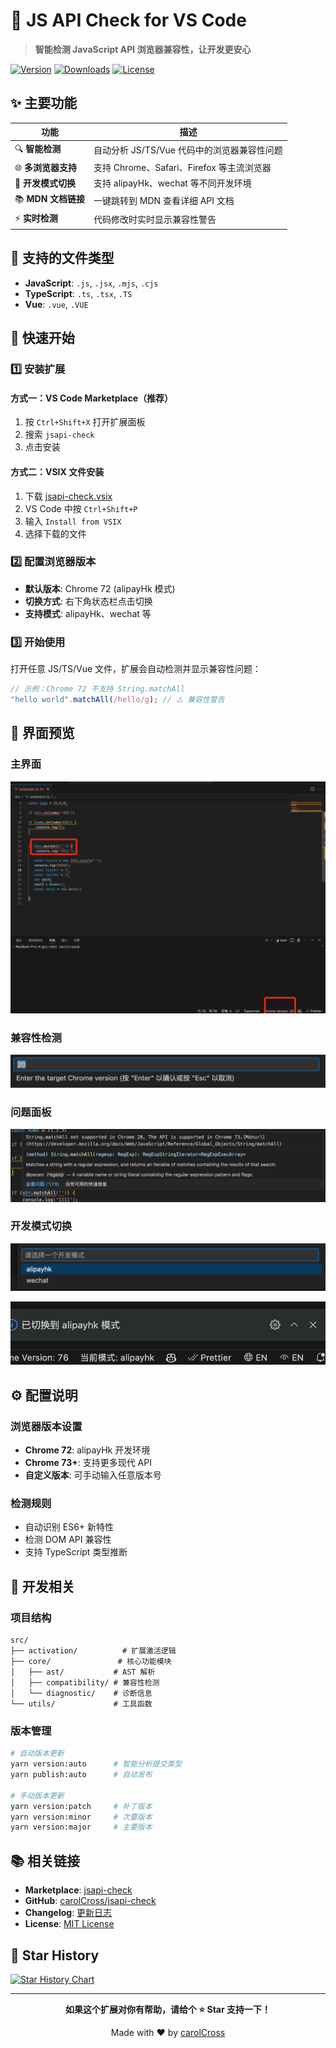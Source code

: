 # 🚀 JS API Check for VS Code

> **智能检测 JavaScript API 浏览器兼容性，让开发更安心**

[![Version](https://img.shields.io/badge/version-0.0.43-blue.svg)](https://marketplace.visualstudio.com/items?itemName=cross.jsapi-check)
[![Downloads](https://img.shields.io/badge/downloads-1000+-green.svg)](https://marketplace.visualstudio.com/items?itemName=cross.jsapi-check)
[![License](https://img.shields.io/badge/license-MIT-yellow.svg)](./LICENSE.txt)

## ✨ 主要功能

| 功能 | 描述 |
|------|------|
| 🔍 **智能检测** | 自动分析 JS/TS/Vue 代码中的浏览器兼容性问题 |
| 🌐 **多浏览器支持** | 支持 Chrome、Safari、Firefox 等主流浏览器 |
| 📱 **开发模式切换** | 支持 alipayHk、wechat 等不同开发环境 |
| 📚 **MDN 文档链接** | 一键跳转到 MDN 查看详细 API 文档 |
| ⚡ **实时检测** | 代码修改时实时显示兼容性警告 |

## 🎯 支持的文件类型

- **JavaScript**: `.js`, `.jsx`, `.mjs`, `.cjs`
- **TypeScript**: `.ts`, `.tsx`, `.TS`
- **Vue**: `.vue`, `.VUE`

## 🚀 快速开始

### 1️⃣ 安装扩展

#### 方式一：VS Code Marketplace（推荐）
1. 按 `Ctrl+Shift+X` 打开扩展面板
2. 搜索 `jsapi-check`
3. 点击安装

#### 方式二：VSIX 文件安装
1. 下载 [jsapi-check.vsix](https://marketplace.visualstudio.com/items?itemName=cross.jsapi-check)
2. VS Code 中按 `Ctrl+Shift+P`
3. 输入 `Install from VSIX`
4. 选择下载的文件

### 2️⃣ 配置浏览器版本

- **默认版本**: Chrome 72 (alipayHk 模式)
- **切换方式**: 右下角状态栏点击切换
- **支持模式**: alipayHk、wechat 等

### 3️⃣ 开始使用

打开任意 JS/TS/Vue 文件，扩展会自动检测并显示兼容性问题：

```javascript
// 示例：Chrome 72 不支持 String.matchAll
"hello world".matchAll(/hello/g); // ⚠️ 兼容性警告
```

## 📸 界面预览

### 主界面
![主界面](assets/image-1.png)

### 兼容性检测
![兼容性检测](assets/image.png)

### 问题面板
![问题面板](assets/image-2.png)

### 开发模式切换
![开发模式](assets/image-3.png)

![模式选择](assets/image-4.png)

## ⚙️ 配置说明

### 浏览器版本设置
- **Chrome 72**: alipayHk 开发环境
- **Chrome 73+**: 支持更多现代 API
- **自定义版本**: 可手动输入任意版本号

### 检测规则
- 自动识别 ES6+ 新特性
- 检测 DOM API 兼容性
- 支持 TypeScript 类型推断

## 🔧 开发相关

### 项目结构
```
src/
├── activation/          # 扩展激活逻辑
├── core/               # 核心功能模块
│   ├── ast/           # AST 解析
│   ├── compatibility/ # 兼容性检测
│   └── diagnostic/    # 诊断信息
└── utils/             # 工具函数
```

### 版本管理
```bash
# 自动版本更新
yarn version:auto      # 智能分析提交类型
yarn publish:auto      # 自动发布

# 手动版本更新
yarn version:patch     # 补丁版本
yarn version:minor     # 次要版本
yarn version:major     # 主要版本
```

## 📚 相关链接

- **Marketplace**: [jsapi-check](https://marketplace.visualstudio.com/items?itemName=cross.jsapi-check)
- **GitHub**: [carolCross/jsapi-check](https://github.com/carolCross/jsapi-check)
- **Changelog**: [更新日志](./CHANGELOG.md)
- **License**: [MIT License](./LICENSE.txt)

## 🌟 Star History

<a href="https://star-history.com/#carolCross/jsapi-check&Date">
  <picture>
    <source media="(prefers-color-scheme: dark)" srcset="https://api.star-history.com/svg?repos=carolCross/jsapi-check&type=Date&theme=dark" />
    <source media="(prefers-color-scheme: light)" srcset="https://api.star-history.com/svg?Date" />
    <img alt="Star History Chart" src="https://api.star-history.com/svg?repos=carolCross/jsapi-check&type=Date" />
  </picture>
</a>

---

<div align="center">

**如果这个扩展对你有帮助，请给个 ⭐ Star 支持一下！**

Made with ❤️ by [carolCross](https://github.com/carolCross)

</div>
